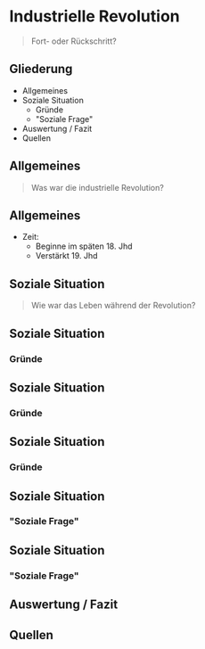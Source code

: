 # Industrielle Revolution
> Fort- oder Rückschritt?



## Gliederung
+ Allgemeines
+ Soziale Situation
  + Gründe
  + "Soziale Frage"
+ Auswertung / Fazit
+ Quellen



## Allgemeines

> Was war die industrielle Revolution?


## Allgemeines

+ Zeit:
  + Beginne im späten 18. Jhd
  + Verstärkt 19. Jhd



## Soziale Situation

> Wie war das Leben während der Revolution?


## Soziale Situation <!-- .slide: data-transition="slide-in none-out" class="fig-container" data-fig-id="fig-intro" data-file="slides/diagram.html" -->
### Gründe


## Soziale Situation <!-- .slide: data-transition="none" -->
### Gründe


## Soziale Situation <!-- .slide: data-transition="none-in slide-out" -->
### Gründe


## Soziale Situation <!-- .slide: data-transition="slide-in none-out" -->
### "Soziale Frage"


## Soziale Situation <!-- .slide: data-transition="none-in slide-out" -->
### "Soziale Frage"



## Auswertung / Fazit



## Quellen
